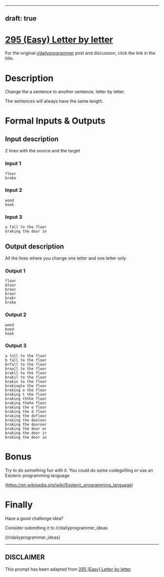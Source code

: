 ---
draft: true
----

# [295 (Easy) Letter by letter](https://www.reddit.com/r/dailyprogrammer/comments/5hy8sm/20161212_challenge_295_easy_letter_by_letter/)

For the original [r/dailyprogrammer](https://www.reddit.com/r/dailyprogrammer/) post and discussion, click the link in the title.

# Description
Change the a sentence to another sentence, letter by letter.

The sentences will always have the same length.

# Formal Inputs & Outputs
## Input description
2 lines with the source and the target

### Input 1

```
floor
brake
```
### Input 2

```
wood
book
```
### Input 3

```
a fall to the floor
braking the door in
```
## Output description
All the lines where you change one letter and one letter only

### Output 1

```
floor
bloor
broor
braor
brakr
brake
```
### Output 2

```
wood
bood
book
```
### Output 3

```
a fall to the floor
b fall to the floor
brfall to the floor
braall to the floor
brakll to the floor
brakil to the floor
brakin to the floor
brakingto the floor
braking o the floor
braking t the floor
braking ththe floor
braking thehe floor
braking the e floor
braking the d floor
braking the dofloor
braking the dooloor
braking the dooroor
braking the door or
braking the door ir
braking the door in
```
# Bonus
Try to do something fun with it. You could do some codegolfing or use an Esoteric programming language

(https://en.wikipedia.org/wiki/Esoteric_programming_language)
# Finally
Have a good challenge idea?

Consider submitting it to /r/dailyprogrammer_ideas

(/r/dailyprogrammer_ideas)

----
## **DISCLAIMER**
This prompt has been adapted from [295 [Easy] Letter by letter](https://www.reddit.com/r/dailyprogrammer/comments/5hy8sm/20161212_challenge_295_easy_letter_by_letter/
)
